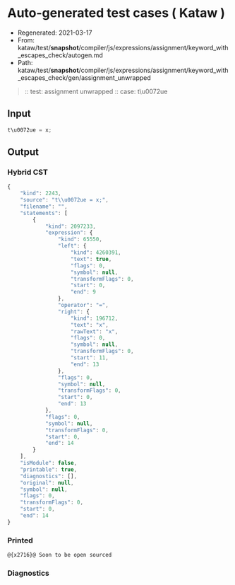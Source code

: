 # Auto-generated test cases ( Kataw )
- Regenerated: 2021-03-17
- From: kataw/test/__snapshot__/compiler/js/expressions/assignment/keyword_with_escapes_check/autogen.md
- Path: kataw/test/__snapshot__/compiler/js/expressions/assignment/keyword_with_escapes_check/gen/assignment_unwrapped
> :: test: assignment unwrapped
> :: case: t\u0072ue
## Input

`````js
t\u0072ue = x;
`````

## Output

### Hybrid CST

```javascript
{
    "kind": 2243,
    "source": "t\\u0072ue = x;",
    "filename": "",
    "statements": [
        {
            "kind": 2097233,
            "expression": {
                "kind": 65550,
                "left": {
                    "kind": 4260391,
                    "text": true,
                    "flags": 0,
                    "symbol": null,
                    "transformFlags": 0,
                    "start": 0,
                    "end": 9
                },
                "operator": "=",
                "right": {
                    "kind": 196712,
                    "text": "x",
                    "rawText": "x",
                    "flags": 0,
                    "symbol": null,
                    "transformFlags": 0,
                    "start": 11,
                    "end": 13
                },
                "flags": 0,
                "symbol": null,
                "transformFlags": 0,
                "start": 0,
                "end": 13
            },
            "flags": 0,
            "symbol": null,
            "transformFlags": 0,
            "start": 0,
            "end": 14
        }
    ],
    "isModule": false,
    "printable": true,
    "diagnostics": [],
    "original": null,
    "symbol": null,
    "flags": 0,
    "transformFlags": 0,
    "start": 0,
    "end": 14
}
```

### Printed

```javascript
@{x2716}@ Soon to be open sourced
```

### Diagnostics

```javascript

```

